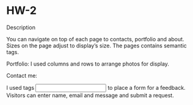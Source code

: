 # HW-2
Description
 
You can navigate on top of each page to contacts, portfolio and about. Sizes on the page adjust to display’s size.
The pages contains semantic tags.

Portfolio:
I used columns and rows to arrange photos for display.


Contact me:

I used tags <input> to place a form for a feedback.  Visitors can enter name, email and message and submit a request.

